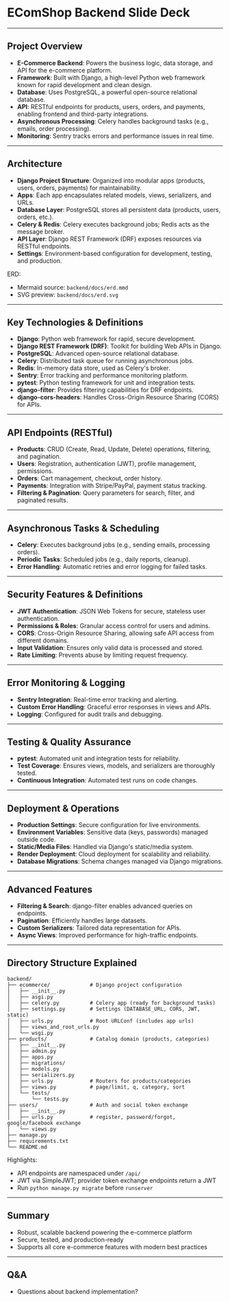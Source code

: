 # EComShop Backend Slide Deck

---

## Project Overview

- **E-Commerce Backend**: Powers the business logic, data storage, and API for the e-commerce platform.
- **Framework**: Built with Django, a high-level Python web framework known for rapid development and clean design.
- **Database**: Uses PostgreSQL, a powerful open-source relational database.
- **API**: RESTful endpoints for products, users, orders, and payments, enabling frontend and third-party integrations.
- **Asynchronous Processing**: Celery handles background tasks (e.g., emails, order processing).
- **Monitoring**: Sentry tracks errors and performance issues in real time.

---

## Architecture

- **Django Project Structure**: Organized into modular apps (products, users, orders, payments) for maintainability.
- **Apps**: Each app encapsulates related models, views, serializers, and URLs.
- **Database Layer**: PostgreSQL stores all persistent data (products, users, orders, etc.).
- **Celery & Redis**: Celery executes background jobs; Redis acts as the message broker.
- **API Layer**: Django REST Framework (DRF) exposes resources via RESTful endpoints.
- **Settings**: Environment-based configuration for development, testing, and production.

ERD:

- Mermaid source: `backend/docs/erd.mmd`
- SVG preview: `backend/docs/erd.svg`

---

## Key Technologies & Definitions

- **Django**: Python web framework for rapid, secure development.
- **Django REST Framework (DRF)**: Toolkit for building Web APIs in Django.
- **PostgreSQL**: Advanced open-source relational database.
- **Celery**: Distributed task queue for running asynchronous jobs.
- **Redis**: In-memory data store, used as Celery's broker.
- **Sentry**: Error tracking and performance monitoring platform.
- **pytest**: Python testing framework for unit and integration tests.
- **django-filter**: Provides filtering capabilities for DRF endpoints.
- **django-cors-headers**: Handles Cross-Origin Resource Sharing (CORS) for APIs.

---

## API Endpoints (RESTful)

- **Products**: CRUD (Create, Read, Update, Delete) operations, filtering, and pagination.
- **Users**: Registration, authentication (JWT), profile management, permissions.
- **Orders**: Cart management, checkout, order history.
- **Payments**: Integration with Stripe/PayPal, payment status tracking.
- **Filtering & Pagination**: Query parameters for search, filter, and paginated results.

---

## Asynchronous Tasks & Scheduling

- **Celery**: Executes background jobs (e.g., sending emails, processing orders).
- **Periodic Tasks**: Scheduled jobs (e.g., daily reports, cleanup).
- **Error Handling**: Automatic retries and error logging for failed tasks.

---

## Security Features & Definitions

- **JWT Authentication**: JSON Web Tokens for secure, stateless user authentication.
- **Permissions & Roles**: Granular access control for users and admins.
- **CORS**: Cross-Origin Resource Sharing, allowing safe API access from different domains.
- **Input Validation**: Ensures only valid data is processed and stored.
- **Rate Limiting**: Prevents abuse by limiting request frequency.

---

## Error Monitoring & Logging

- **Sentry Integration**: Real-time error tracking and alerting.
- **Custom Error Handling**: Graceful error responses in views and APIs.
- **Logging**: Configured for audit trails and debugging.

---

## Testing & Quality Assurance

- **pytest**: Automated unit and integration tests for reliability.
- **Test Coverage**: Ensures views, models, and serializers are thoroughly tested.
- **Continuous Integration**: Automated test runs on code changes.

---

## Deployment & Operations

- **Production Settings**: Secure configuration for live environments.
- **Environment Variables**: Sensitive data (keys, passwords) managed outside code.
- **Static/Media Files**: Handled via Django's static/media system.
- **Render Deployment**: Cloud deployment for scalability and reliability.
- **Database Migrations**: Schema changes managed via Django migrations.

---

## Advanced Features

- **Filtering & Search**: django-filter enables advanced queries on endpoints.
- **Pagination**: Efficiently handles large datasets.
- **Custom Serializers**: Tailored data representation for APIs.
- **Async Views**: Improved performance for high-traffic endpoints.

---

## Directory Structure Explained

```text
backend/
├── ecommerce/             # Django project configuration
│   ├── __init__.py
│   ├── asgi.py
│   ├── celery.py          # Celery app (ready for background tasks)
│   ├── settings.py        # Settings (DATABASE_URL, CORS, JWT, static)
│   ├── urls.py            # Root URLConf (includes app urls)
│   ├── views_and_root_urls.py
│   └── wsgi.py
├── products/              # Catalog domain (products, categories)
│   ├── __init__.py
│   ├── admin.py
│   ├── apps.py
│   ├── migrations/
│   ├── models.py
│   ├── serializers.py
│   ├── urls.py            # Routers for products/categories
│   ├── views.py           # page/limit, q, category, sort
│   └── tests/
│       └── tests.py
├── users/                 # Auth and social token exchange
│   ├── __init__.py
│   ├── urls.py            # register, password/forgot, google/facebook exchange
│   └── views.py
├── manage.py
├── requirements.txt
└── README.md
```

Highlights:

- API endpoints are namespaced under `/api/`
- JWT via SimpleJWT; provider token exchange endpoints return a JWT
- Run `python manage.py migrate` before `runserver`

---

## Summary

- Robust, scalable backend powering the e-commerce platform
- Secure, tested, and production-ready
- Supports all core e-commerce features with modern best practices

---

## Q&A

- Questions about backend implementation?
